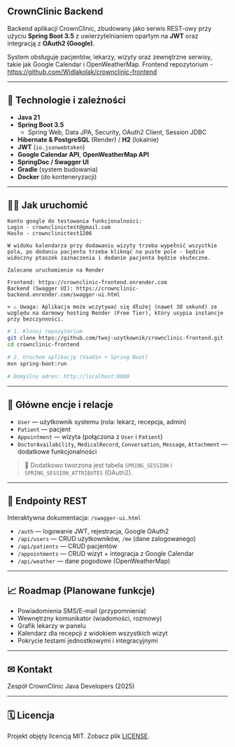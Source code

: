 ## CrownClinic Backend

Backend aplikacji CrownClinic, zbudowany jako serwis REST-owy przy użyciu **Spring Boot 3.5** z uwierzytelnianiem opartym na **JWT** oraz integracją z **OAuth2 (Google)**.

System obsługuje pacjentów, lekarzy, wizyty oraz zewnętrzne serwisy, takie jak Google Calendar i OpenWeatherMap.
Frontend repozytorium - https://github.com/Widlakolak/crownclinic-frontend

---

## 📄 Technologie i zależności

- **Java 21**
- **Spring Boot 3.5**
  - Spring Web, Data JPA, Security, OAuth2 Client, Session JDBC
- **Hibernate & PostgreSQL** (Render) / **H2** (lokalnie)
- **JWT** (`io.jsonwebtoken`)
- **Google Calendar API**, **OpenWeatherMap API**
- **SpringDoc / Swagger UI**
- **Gradle** (system budowania)
- **Docker** (do konteneryzacji)

---

## 🏃‍♂️ Jak uruchomić

```
Konto google do testowania funkcjonalności:
Login - crownclinictest@gmail.com
Hasło - crownclinictest1206

W widoku kalendarza przy dodawaniu wizyty trzeba wypełnić wszystkie pola, po dodaniu pacjenta trzeba kliknąć na puste pole - będzie widoczny ptaszek zaznaczenia i dodanie pacjenta będzie skuteczne.
```

```
Zalecane uruchomienie na Render

Frontend: https://crownclinic-frontend.onrender.com
Backend (Swagger UI): https://crownclinic-backend.onrender.com/swagger-ui.html

> ⚠ Uwaga: Aplikacja może wczytywać się dłużej (nawet 30 sekund) ze względu na darmowy hosting Render (Free Tier), który usypia instancje przy bezczynności.
```

```bash
# 1. Klonuj repozytorium
git clone https://github.com/twoj-uzytkownik/crownclinic-frontend.git
cd crownclinic-frontend

# 2. Uruchom aplikację (Vaadin + Spring Boot)
mvn spring-boot:run

# Domyślny adres: http://localhost:8080
```

---


## 🔹 Główne encje i relacje

- `User` — użytkownik systemu (rola: lekarz, recepcja, admin)
- `Patient` — pacjent
- `Appointment` — wizyta (połączona z `User` i `Patient`)
- `DoctorAvailability`, `MedicalRecord`, `Conversation`, `Message`, `Attachment` — dodatkowe funkcjonalności

> 📃 Dodatkowo tworzona jest tabela `SPRING_SESSION` i `SPRING_SESSION_ATTRIBUTES` (OAuth2).

---

## 🔗 Endpointy REST

Interaktywna dokumentacja: `/swagger-ui.html`

- `/auth` — logowanie JWT, rejestracja, Google OAuth2
- `/api/users` — CRUD użytkowników, `/me` (dane zalogowanego)
- `/api/patients` — CRUD pacjentów
- `/appointments` — CRUD wizyt + integracja z Google Calendar
- `/api/weather` — dane pogodowe (OpenWeatherMap)

---

## 📈 Roadmap (Planowane funkcje)

- Powiadomienia SMS/E-mail (przypomnienia)
- Wewnętrzny komunikator (wiadomości, rozmowy)
- Grafik lekarzy w panelu
- Kalendarz dla recepcji z widokiem wszystkich wizyt
- Pokrycie testami jednostkowymi i integracyjnymi

---

## ✉ Kontakt

Zespół CrownClinic Java Developers (2025)

---

## 🗓 Licencja

Projekt objęty licencją MIT. Zobacz plik [LICENSE](LICENSE).

